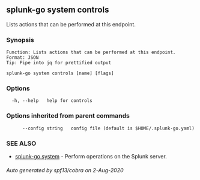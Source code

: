 ## splunk-go system controls

Lists actions that can be performed at this endpoint.

### Synopsis


	Function: Lists actions that can be performed at this endpoint. 
	Format: JSON
	Tip: Pipe into jq for prettified output

```
splunk-go system controls [name] [flags]
```

### Options

```
  -h, --help   help for controls
```

### Options inherited from parent commands

```
      --config string   config file (default is $HOME/.splunk-go.yaml)
```

### SEE ALSO

* [splunk-go system](splunk-go_system.md)	 - Perform operations on the Splunk server.

###### Auto generated by spf13/cobra on 2-Aug-2020
